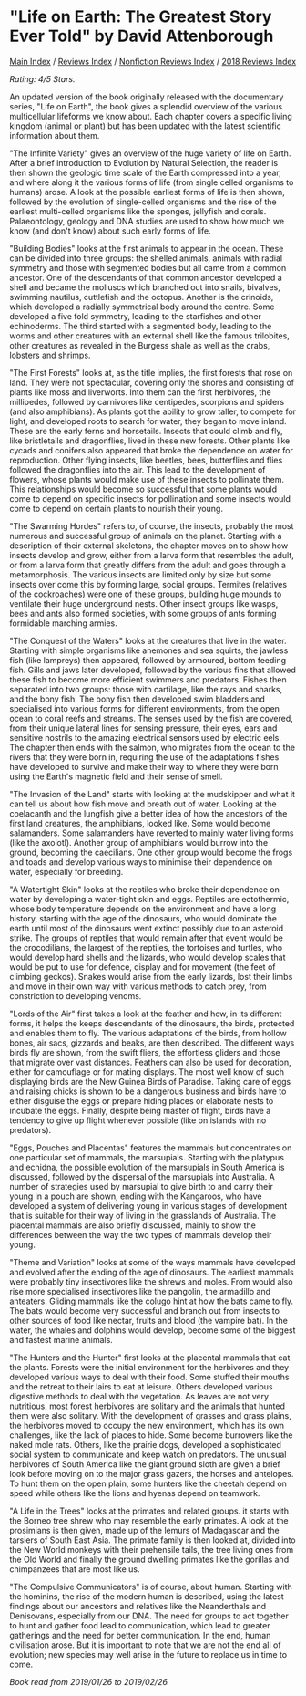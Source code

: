 # "Life on Earth: The Greatest Story Ever Told" by David Attenborough

[Main Index](../../../README.md) / [Reviews Index](../../README.md) / [Nonfiction Reviews Index](../README.md) / [2018 Reviews Index](README.md)

*Rating: 4/5 Stars.*

An updated version of the book originally released with the documentary series, "Life on Earth", the book gives a splendid overview of the various multicellular lifeforms we know about. Each chapter covers a specific living kingdom (animal or plant) but has been updated with the latest scientific information about them.

"The Infinite Variety" gives an overview of the huge variety of life on Earth. After a brief introduction to Evolution by Natural Selection, the reader is then shown the geologic time scale of the Earth compressed into a year, and where along it the various forms of life (from single celled organisms to humans) arose. A look at the possible earliest forms of life is then shown, followed by the evolution of single-celled organisms and the rise of the earliest multi-celled organisms like the sponges, jellyfish and corals. Palaeontology, geology and DNA studies are used to show how much we know (and don't know) about such early forms of life.

"Building Bodies" looks at the first animals to appear in the ocean. These can be divided into three groups: the shelled animals, animals with radial symmetry and those with segmented bodies but all came from a common ancestor. One of the descendants of that common ancestor developed a shell and became the molluscs which branched out into snails, bivalves, swimming nautilus, cuttlefish and the octopus. Another is the crinoids, which developed a radially symmetrical body around the centre. Some developed a five fold symmetry, leading to the starfishes and other echinoderms. The third started with a segmented body, leading to the worms and other creatures with an external shell like the famous trilobites, other creatures as revealed in the Burgess shale as well as the crabs, lobsters and shrimps.

"The First Forests" looks at, as the title implies, the first forests that rose on land. They were not spectacular, covering only the shores and consisting of plants like moss and liverworts. Into them can the first herbivores, the millipedes, followed by carnivores like centipedes, scorpions and spiders (and also amphibians). As plants got the ability to grow taller, to compete for light, and developed roots to search for water, they began to move inland. These are the early ferns and horsetails. Insects that could climb and fly, like bristletails and dragonflies, lived in these new forests. Other plants like cycads and conifers also appeared that broke the dependence on water for reproduction. Other flying insects, like beetles, bees, butterflies and flies followed the dragonflies into the air. This lead to the development of flowers, whose plants would make use of these insects to pollinate them. This relationships would become so successful that some plants would come to depend on specific insects for pollination and some insects would come to depend on certain plants to nourish their young.

"The Swarming Hordes" refers to, of course, the insects, probably the most numerous and successful group of animals on the planet. Starting with a description of their external skeletons, the chapter moves on to show how insects develop and grow, either from a larva form that resembles the adult, or from a larva form that greatly differs from the adult and goes through a metamorphosis. The various insects are limited only by size but some insects over come this by forming large, social groups. Termites (relatives of the cockroaches) were one of these groups, building huge mounds to ventilate their huge underground nests. Other insect groups like wasps, bees and ants also formed societies, with some groups of ants forming formidable marching armies.

"The Conquest of the Waters" looks at the creatures that live in the water. Starting with simple organisms like anemones and sea squirts, the jawless fish (like lampreys) then appeared, followed by armoured, bottom feeding fish. Gills and jaws later developed, followed by the various fins that allowed these fish to become more efficient swimmers and predators. Fishes then separated into two groups: those with cartilage, like the rays and sharks, and the bony fish. The bony fish then developed swim bladders and specialised into various forms for different environments, from the open ocean to coral reefs and streams. The senses used by the fish are covered, from their unique lateral lines for sensing pressure, their eyes, ears and sensitive nostrils to the amazing electrical sensors used by electric eels. The chapter then ends with the salmon, who migrates from the ocean to the rivers that they were born in, requiring the use of the adaptations fishes have developed to survive and make their way to where they were born using the Earth's magnetic field and their sense of smell.

"The Invasion of the Land" starts with looking at the mudskipper and what it can tell us about how fish move and breath out of water. Looking at the coelacanth and the lungfish give a better idea of how the ancestors of the first land creatures, the amphibians, looked like. Some would become salamanders. Some salamanders have reverted to mainly water living forms (like the axolotl). Another group of amphibians would burrow into the ground, becoming the caecilians. One other group would become the frogs and toads and develop various ways to minimise their dependence on water, especially for breeding.

"A Watertight Skin" looks at the reptiles who broke their dependence on water by developing a water-tight skin and eggs. Reptiles are ectothermic, whose body temperature depends on the environment and have a long history, starting with the age of the dinosaurs, who would dominate the earth until most of the dinosaurs went extinct possibly due to an asteroid strike. The groups of reptiles that would remain after that event would be the crocodilians, the largest of the reptiles, the tortoises and turtles, who would develop hard shells and the lizards, who would develop scales that would be put to use for defence, display and for movement (the feet of climbing geckos). Snakes would arise from the early lizards, lost their limbs and move in their own way with various methods to catch prey, from constriction to developing venoms.

"Lords of the Air" first takes a look at the feather and how, in its different forms, it helps the keeps descendants of the dinosaurs, the birds, protected and enables them to fly. The various adaptations of the birds, from hollow bones, air sacs, gizzards and beaks, are then described. The different ways birds fly are shown, from the swift fliers, the effortless gliders and those that migrate over vast distances. Feathers can also be used for decoration, either for camouflage or for mating displays. The most well know of such displaying birds are the New Guinea Birds of Paradise. Taking care of eggs and raising chicks is shown to be a dangerous business and birds have to either disguise the eggs or prepare hiding places or elaborate nests to incubate the eggs. Finally, despite being master of flight, birds have a tendency to give up flight whenever possible (like on islands with no predators).

"Eggs, Pouches and Placentas" features the mammals but concentrates on one particular set of mammals, the marsupials. Starting with the platypus and echidna, the possible evolution of the marsupials in South America is discussed, followed by the dispersal of the marsupials into Australia. A number of strategies used by marsupial to give birth to and carry their young in a pouch are shown, ending with the Kangaroos, who have developed a system of delivering young in various stages of development that is suitable for their way of living in the grasslands of Australia. The placental mammals are also briefly discussed, mainly to show the differences between the way the two types of mammals develop their young.

"Theme and Variation" looks at some of the ways mammals have developed and evolved after the ending of the age of dinosaurs. The earliest mammals were probably tiny insectivores like the shrews and moles. From would also rise more specialised insectivores like the pangolin, the armadillo and anteaters. Gliding mammals like the colugo hint at how the bats came to fly. The bats would become very successful and branch out from insects to other sources of food like nectar, fruits and blood (the vampire bat). In the water, the whales and dolphins would develop, become some of the biggest and fastest marine animals.

"The Hunters and the Hunter" first looks at the placental mammals that eat the plants. Forests were the initial environment for the herbivores and they developed various ways to deal with their food. Some stuffed their mouths and the retreat to their lairs to eat at leisure. Others developed various digestive methods to deal with the vegetation. As leaves are not very nutritious, most forest herbivores are solitary and the animals that hunted them were also solitary. With the development of grasses and grass plains, the herbivores moved to occupy the new environment, which has its own challenges, like the lack of places to hide. Some become burrowers like the naked mole rats. Others, like the prairie dogs, developed a sophisticated social system to communicate and keep watch on predators. The unusual herbivores of South America like the giant ground sloth are given a brief look before moving on to the major grass gazers, the horses and antelopes. To hunt them on the open plain, some hunters like the cheetah depend on speed while others like the lions and hyenas depend on teamwork.

"A Life in the Trees" looks at the primates and related groups. it starts with the Borneo tree shrew who may resemble the early primates. A look at the prosimians is then given, made up of the lemurs of Madagascar and the tarsiers of South East Asia. The primate family is then looked at, divided into the New World monkeys with their prehensile tails, the tree living ones from the Old World and finally the ground dwelling primates like the gorillas and chimpanzees that are most like us.

"The Compulsive Communicators" is of course, about human. Starting with the hominins, the rise of the modern human is described, using the latest findings about our ancestors and relatives like the Neanderthals and Denisovans, especially from our DNA. The need for groups to act together to hunt and gather food lead to communication, which lead to greater gatherings and the need for better communication. In the end, human civilisation arose. But it is important to note that we are not the end all of evolution; new species may well arise in the future to replace us in time to come.

*Book read from 2019/01/26 to 2019/02/26.*
